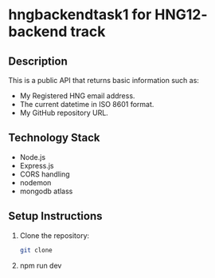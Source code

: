 # hngbackendtask1  for HNG12- backend track

## Description
This is a public API that returns basic information such as:
- My Registered HNG email address.
- The current datetime in ISO 8601 format.
-  My GitHub repository URL.

## Technology Stack
- Node.js
- Express.js
- CORS handling
- nodemon
- mongodb atlass

## Setup Instructions
1. Clone the repository:
   ```sh
   git clone 
2. npm run dev
